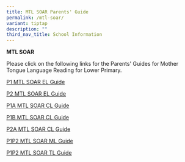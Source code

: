 ```yaml
---
title: MTL SOAR Parents' Guide
permalink: /mtl-soar/
variant: tiptap
description: ""
third_nav_title: School Information
---
```

<p><strong>MTL SOAR</strong>
</p>
<p>Please click on the following links for the Parents' Guides for<strong> </strong>Mother
Tongue Language Reading for Lower Primary.</p>
<p><a href="/files/MTL SOAR/p1 el_guide__compressed.pdf" rel="noopener nofollow" target="_blank">P1 MTL SOAR EL Guide</a>
</p>
<p><a href="/files/MTL SOAR/p2 el_guide__compressed.pdf" rel="noopener nofollow" target="_blank">P2 MTL SOAR EL Guide</a>
</p>
<p><a href="/files/MTL SOAR/P1A_CL_Guide.pdf" rel="noopener nofollow" target="_blank">P1A MTL SOAR CL Guide</a>
</p>
<p><a href="/files/MTL SOAR/P1B_CL_Guide.pdf" rel="noopener nofollow" target="_blank">P1B MTL SOAR CL Guide</a>
</p>
<p><a href="/files/MTL SOAR/P2A_CL_Gudie.pdf" rel="noopener nofollow" target="_blank">P2A MTL SOAR CL Guide</a>
</p>
<p><a href="/files/MTL SOAR/Parent_Guide_for_MTL_Reading__ML___P1___P2_compressed.pdf" rel="noopener nofollow" target="_blank">P1P2 MTL SOAR ML Guide</a>
</p>
<p><a href="/files/MTL SOAR/Parent_Guide_for_MTL_Reading__TL___P1___P2_compressed.pdf" rel="noopener nofollow" target="_blank">P1P2 MTL SOAR TL Guide</a>
</p>